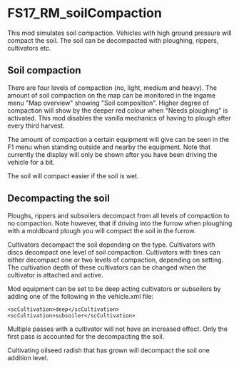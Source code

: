 # FS17_RM_soilCompaction

This mod simulates soil compaction. Vehicles with high ground pressure will compact the soil. The soil can be decompacted with ploughing, rippers, cultivators etc.

## Soil compaction
There are four levels of compaction (no, light, medium and heavy). The amount of soil compaction on the map can be monitored in the ingame menu "Map overview" showing "Soil composition". Higher degree of compaction will show by the deeper red colour when "Needs ploughing" is activated. This mod disables the vanilla mechanics of having to plough after every third harvest.

The amount of compaction a certain equipment will give can be seen in the F1 menu when standing outside and nearby the equipment. Note that currently the display will only be shown after you have been driving the vehicle for a bit.

The soil will compact easier if the soil is wet.

## Decompacting the soil
Ploughs, rippers and subsoilers decompact from all levels of compaction to no compaction. Note however, that if driving into the furrow when ploughing with a moldboard plough you will compact the soil in the furrow. 

Cultivators decompact the soil depending on the type. Cultivators with discs decompact one level of soil compaction. Cultivators with tines can either decompact one or two levels of compaction, depending on setting. The cultivation depth of these cultivators can be changed when the cultivator is attached and active.

Mod equipment can be set to be deep acting cultivators or subsoilers by adding one of the following in the vehicle.xml file:

    <scCultivation>deep</scCultivation>
    <scCultivation>subsoiler</scCultivation>

Multiple passes with a cultivator will not have an increased effect. Only the first pass is accounted for the decompacting the soil.

Cultivating oilseed radish that has grown will decompact the soil one addition level.
